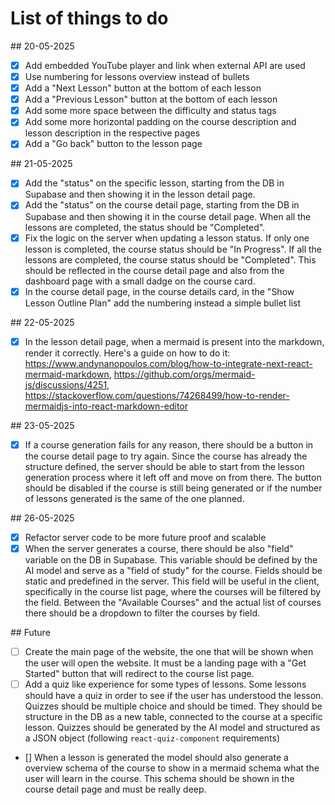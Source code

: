 # List of things to do

## 20-05-2025
- [x] Add embedded YouTube player and link when external API are used
- [x] Use numbering for lessons overview instead of bullets
- [x] Add a "Next Lesson" button at the bottom of each lesson
- [x] Add a "Previous Lesson" button at the bottom of each lesson
- [x] Add some more space between the difficulty and status tags
- [x] Add some more horizontal padding on the course description and lesson description in the respective pages
- [x] Add a "Go back" button to the lesson page

## 21-05-2025
- [x] Add the "status" on the specific lesson, starting from the DB in Supabase and then showing it in the lesson detail page.
- [x] Add the "status" on the course detail page, starting from the DB in Supabase and then showing it in the course detail page. When all the lessons are completed, the status should be "Completed". 
- [x] Fix the logic on the server when updating a lesson status. If only one lesson is completed, the course status should be "In Progress". If all the lessons are completed, the course status should be "Completed". This should be reflected in the course detail page and also from the dashboard page with a small dadge on the course card.
- [x] In the course detail page, in the course details card, in the "Show Lesson Outline Plan" add the numbering instead a simple bullet list

## 22-05-2025
- [x] In the lesson detail page, when a mermaid is present into the markdown, render it correctly. Here's a guide on how to do it: https://www.andynanopoulos.com/blog/how-to-integrate-next-react-mermaid-markdown, https://github.com/orgs/mermaid-js/discussions/4251, https://stackoverflow.com/questions/74268499/how-to-render-mermaidjs-into-react-markdown-editor

## 23-05-2025
- [x] If a course generation fails for any reason, there should be a button in the course detail page to try again. Since the course has already the structure defined, the server should be able to start from the lesson generation process where it left off and move on from there. The button should be disabled if the course is still being generated or if the number of lessons generated is the same of the one planned.

## 26-05-2025
- [x] Refactor server code to be more future proof and scalable
- [x] When the server generates a course, there should be also "field" variable on the DB in Supabase. This variable should be defined by the AI model and serve as a "field of study" for the course. Fields should be static and predefined in the server. This field will be useful in the client, specifically in the course list page, where the courses will be filtered by the field. Between the "Available Courses" and the actual list of courses there should be a dropdown to filter the courses by field.

## Future
- [ ] Create the main page of the website, the one that will be shown when the user will open the website. It must be a landing page with a "Get Started" button that will redirect to the course list page.
- [ ] Add a quiz like experience for some types of lessons. Some lessons should have a quiz in order to see if the user has understood the lesson. Quizzes should be multiple choice and should be timed. They should be structure in the DB as a new table, connected to the course at a specific lesson. Quizzes should be generated by the AI model and structured as a JSON object (following `react-quiz-component` requirements)
- [] When a lesson is generated the model should also generate a overview schema of the course to show in a mermaid schema what the user will learn in the course. This schema should be shown in the course detail page and must be really deep.